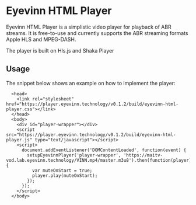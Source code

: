 # Eyevinn HTML Player

Eyevinn HTML Player is a simplistic video player for playback of ABR streams. It is free-to-use and currently supports the ABR streaming formats Apple HLS and MPEG-DASH.

The player is built on Hls.js and Shaka Player


## Usage

The snippet below shows an example on how to implement the player:

```
  <head>
    <link rel="stylesheet" href="https://player.eyevinn.technology/v0.1.2/build/eyevinn-html-player.css"></link>
  </head>
  <body>
    <div id="player-wrapper"></div>
    <script src="https://player.eyevinn.technology/v0.1.2/build/eyevinn-html-player.js" type="text/javascript"></script>
    <script>
      document.addEventListener('DOMContentLoaded', function(event) {
        setupEyevinnPlayer('player-wrapper', 'https://maitv-vod.lab.eyevinn.technology/VINN.mp4/master.m3u8').then(function(player) {
          var muteOnStart = true;
          player.play(muteOnStart);
        });
      });
    </script>
  </body>
```

